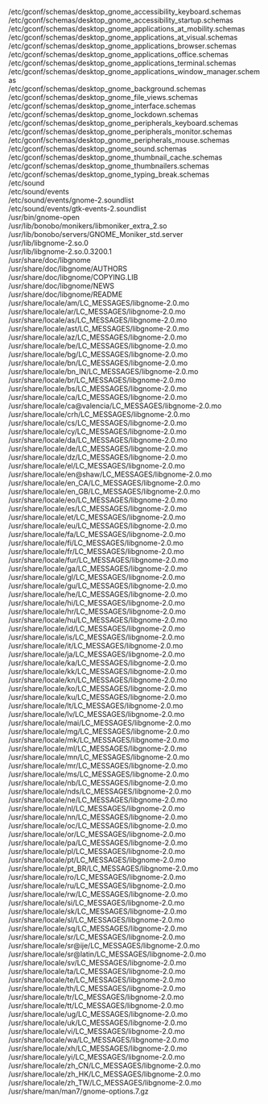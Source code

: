 /etc/gconf/schemas/desktop\_gnome\_accessibility\_keyboard.schemas  
/etc/gconf/schemas/desktop\_gnome\_accessibility\_startup.schemas  
/etc/gconf/schemas/desktop\_gnome\_applications\_at\_mobility.schemas  
/etc/gconf/schemas/desktop\_gnome\_applications\_at\_visual.schemas  
/etc/gconf/schemas/desktop\_gnome\_applications\_browser.schemas  
/etc/gconf/schemas/desktop\_gnome\_applications\_office.schemas  
/etc/gconf/schemas/desktop\_gnome\_applications\_terminal.schemas  
/etc/gconf/schemas/desktop\_gnome\_applications\_window\_manager.schemas  
/etc/gconf/schemas/desktop\_gnome\_background.schemas  
/etc/gconf/schemas/desktop\_gnome\_file\_views.schemas  
/etc/gconf/schemas/desktop\_gnome\_interface.schemas  
/etc/gconf/schemas/desktop\_gnome\_lockdown.schemas  
/etc/gconf/schemas/desktop\_gnome\_peripherals\_keyboard.schemas  
/etc/gconf/schemas/desktop\_gnome\_peripherals\_monitor.schemas  
/etc/gconf/schemas/desktop\_gnome\_peripherals\_mouse.schemas  
/etc/gconf/schemas/desktop\_gnome\_sound.schemas  
/etc/gconf/schemas/desktop\_gnome\_thumbnail\_cache.schemas  
/etc/gconf/schemas/desktop\_gnome\_thumbnailers.schemas  
/etc/gconf/schemas/desktop\_gnome\_typing\_break.schemas  
/etc/sound  
/etc/sound/events  
/etc/sound/events/gnome-2.soundlist  
/etc/sound/events/gtk-events-2.soundlist  
/usr/bin/gnome-open  
/usr/lib/bonobo/monikers/libmoniker\_extra\_2.so  
/usr/lib/bonobo/servers/GNOME\_Moniker\_std.server  
/usr/lib/libgnome-2.so.0  
/usr/lib/libgnome-2.so.0.3200.1  
/usr/share/doc/libgnome  
/usr/share/doc/libgnome/AUTHORS  
/usr/share/doc/libgnome/COPYING.LIB  
/usr/share/doc/libgnome/NEWS  
/usr/share/doc/libgnome/README  
/usr/share/locale/am/LC\_MESSAGES/libgnome-2.0.mo  
/usr/share/locale/ar/LC\_MESSAGES/libgnome-2.0.mo  
/usr/share/locale/as/LC\_MESSAGES/libgnome-2.0.mo  
/usr/share/locale/ast/LC\_MESSAGES/libgnome-2.0.mo  
/usr/share/locale/az/LC\_MESSAGES/libgnome-2.0.mo  
/usr/share/locale/be/LC\_MESSAGES/libgnome-2.0.mo  
/usr/share/locale/bg/LC\_MESSAGES/libgnome-2.0.mo  
/usr/share/locale/bn/LC\_MESSAGES/libgnome-2.0.mo  
/usr/share/locale/bn\_IN/LC\_MESSAGES/libgnome-2.0.mo  
/usr/share/locale/br/LC\_MESSAGES/libgnome-2.0.mo  
/usr/share/locale/bs/LC\_MESSAGES/libgnome-2.0.mo  
/usr/share/locale/ca/LC\_MESSAGES/libgnome-2.0.mo  
/usr/share/locale/ca@valencia/LC\_MESSAGES/libgnome-2.0.mo  
/usr/share/locale/crh/LC\_MESSAGES/libgnome-2.0.mo  
/usr/share/locale/cs/LC\_MESSAGES/libgnome-2.0.mo  
/usr/share/locale/cy/LC\_MESSAGES/libgnome-2.0.mo  
/usr/share/locale/da/LC\_MESSAGES/libgnome-2.0.mo  
/usr/share/locale/de/LC\_MESSAGES/libgnome-2.0.mo  
/usr/share/locale/dz/LC\_MESSAGES/libgnome-2.0.mo  
/usr/share/locale/el/LC\_MESSAGES/libgnome-2.0.mo  
/usr/share/locale/en@shaw/LC\_MESSAGES/libgnome-2.0.mo  
/usr/share/locale/en\_CA/LC\_MESSAGES/libgnome-2.0.mo  
/usr/share/locale/en\_GB/LC\_MESSAGES/libgnome-2.0.mo  
/usr/share/locale/eo/LC\_MESSAGES/libgnome-2.0.mo  
/usr/share/locale/es/LC\_MESSAGES/libgnome-2.0.mo  
/usr/share/locale/et/LC\_MESSAGES/libgnome-2.0.mo  
/usr/share/locale/eu/LC\_MESSAGES/libgnome-2.0.mo  
/usr/share/locale/fa/LC\_MESSAGES/libgnome-2.0.mo  
/usr/share/locale/fi/LC\_MESSAGES/libgnome-2.0.mo  
/usr/share/locale/fr/LC\_MESSAGES/libgnome-2.0.mo  
/usr/share/locale/fur/LC\_MESSAGES/libgnome-2.0.mo  
/usr/share/locale/ga/LC\_MESSAGES/libgnome-2.0.mo  
/usr/share/locale/gl/LC\_MESSAGES/libgnome-2.0.mo  
/usr/share/locale/gu/LC\_MESSAGES/libgnome-2.0.mo  
/usr/share/locale/he/LC\_MESSAGES/libgnome-2.0.mo  
/usr/share/locale/hi/LC\_MESSAGES/libgnome-2.0.mo  
/usr/share/locale/hr/LC\_MESSAGES/libgnome-2.0.mo  
/usr/share/locale/hu/LC\_MESSAGES/libgnome-2.0.mo  
/usr/share/locale/id/LC\_MESSAGES/libgnome-2.0.mo  
/usr/share/locale/is/LC\_MESSAGES/libgnome-2.0.mo  
/usr/share/locale/it/LC\_MESSAGES/libgnome-2.0.mo  
/usr/share/locale/ja/LC\_MESSAGES/libgnome-2.0.mo  
/usr/share/locale/ka/LC\_MESSAGES/libgnome-2.0.mo  
/usr/share/locale/kk/LC\_MESSAGES/libgnome-2.0.mo  
/usr/share/locale/kn/LC\_MESSAGES/libgnome-2.0.mo  
/usr/share/locale/ko/LC\_MESSAGES/libgnome-2.0.mo  
/usr/share/locale/ku/LC\_MESSAGES/libgnome-2.0.mo  
/usr/share/locale/lt/LC\_MESSAGES/libgnome-2.0.mo  
/usr/share/locale/lv/LC\_MESSAGES/libgnome-2.0.mo  
/usr/share/locale/mai/LC\_MESSAGES/libgnome-2.0.mo  
/usr/share/locale/mg/LC\_MESSAGES/libgnome-2.0.mo  
/usr/share/locale/mk/LC\_MESSAGES/libgnome-2.0.mo  
/usr/share/locale/ml/LC\_MESSAGES/libgnome-2.0.mo  
/usr/share/locale/mn/LC\_MESSAGES/libgnome-2.0.mo  
/usr/share/locale/mr/LC\_MESSAGES/libgnome-2.0.mo  
/usr/share/locale/ms/LC\_MESSAGES/libgnome-2.0.mo  
/usr/share/locale/nb/LC\_MESSAGES/libgnome-2.0.mo  
/usr/share/locale/nds/LC\_MESSAGES/libgnome-2.0.mo  
/usr/share/locale/ne/LC\_MESSAGES/libgnome-2.0.mo  
/usr/share/locale/nl/LC\_MESSAGES/libgnome-2.0.mo  
/usr/share/locale/nn/LC\_MESSAGES/libgnome-2.0.mo  
/usr/share/locale/oc/LC\_MESSAGES/libgnome-2.0.mo  
/usr/share/locale/or/LC\_MESSAGES/libgnome-2.0.mo  
/usr/share/locale/pa/LC\_MESSAGES/libgnome-2.0.mo  
/usr/share/locale/pl/LC\_MESSAGES/libgnome-2.0.mo  
/usr/share/locale/pt/LC\_MESSAGES/libgnome-2.0.mo  
/usr/share/locale/pt\_BR/LC\_MESSAGES/libgnome-2.0.mo  
/usr/share/locale/ro/LC\_MESSAGES/libgnome-2.0.mo  
/usr/share/locale/ru/LC\_MESSAGES/libgnome-2.0.mo  
/usr/share/locale/rw/LC\_MESSAGES/libgnome-2.0.mo  
/usr/share/locale/si/LC\_MESSAGES/libgnome-2.0.mo  
/usr/share/locale/sk/LC\_MESSAGES/libgnome-2.0.mo  
/usr/share/locale/sl/LC\_MESSAGES/libgnome-2.0.mo  
/usr/share/locale/sq/LC\_MESSAGES/libgnome-2.0.mo  
/usr/share/locale/sr/LC\_MESSAGES/libgnome-2.0.mo  
/usr/share/locale/sr@ije/LC\_MESSAGES/libgnome-2.0.mo  
/usr/share/locale/sr@latin/LC\_MESSAGES/libgnome-2.0.mo  
/usr/share/locale/sv/LC\_MESSAGES/libgnome-2.0.mo  
/usr/share/locale/ta/LC\_MESSAGES/libgnome-2.0.mo  
/usr/share/locale/te/LC\_MESSAGES/libgnome-2.0.mo  
/usr/share/locale/th/LC\_MESSAGES/libgnome-2.0.mo  
/usr/share/locale/tr/LC\_MESSAGES/libgnome-2.0.mo  
/usr/share/locale/tt/LC\_MESSAGES/libgnome-2.0.mo  
/usr/share/locale/ug/LC\_MESSAGES/libgnome-2.0.mo  
/usr/share/locale/uk/LC\_MESSAGES/libgnome-2.0.mo  
/usr/share/locale/vi/LC\_MESSAGES/libgnome-2.0.mo  
/usr/share/locale/wa/LC\_MESSAGES/libgnome-2.0.mo  
/usr/share/locale/xh/LC\_MESSAGES/libgnome-2.0.mo  
/usr/share/locale/yi/LC\_MESSAGES/libgnome-2.0.mo  
/usr/share/locale/zh\_CN/LC\_MESSAGES/libgnome-2.0.mo  
/usr/share/locale/zh\_HK/LC\_MESSAGES/libgnome-2.0.mo  
/usr/share/locale/zh\_TW/LC\_MESSAGES/libgnome-2.0.mo  
/usr/share/man/man7/gnome-options.7.gz  

